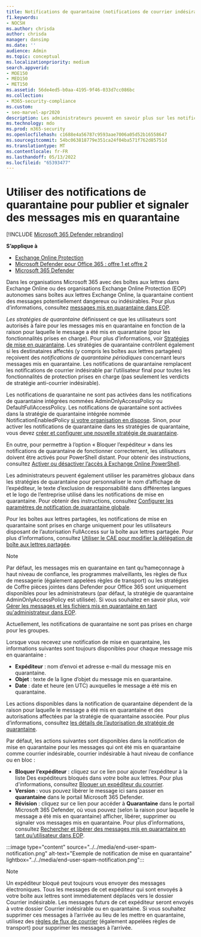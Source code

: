 ```yaml
---
title: Notifications de quarantaine (notifications de courrier indésirable de l’utilisateur final) dans Microsoft 365
f1.keywords:
- NOCSH
ms.author: chrisda
author: chrisda
manager: dansimp
ms.date: ''
audience: Admin
ms.topic: conceptual
ms.localizationpriority: medium
search.appverid:
- MOE150
- MED150
- MET150
ms.assetid: 56de4ed5-b0aa-4195-9f46-033d7cc086bc
ms.collection:
- M365-security-compliance
ms.custom:
- seo-marvel-apr2020
description: Les administrateurs peuvent en savoir plus sur les notifications de courrier indésirable de l’utilisateur final pour les messages mis en quarantaine dans Exchange Online Protection (EOP).
ms.technology: mdo
ms.prod: m365-security
ms.openlocfilehash: c1688e4a56787c9593aae7006a05d52b16558647
ms.sourcegitcommit: 54bc063818779e351ca24f04ba571f762d85751d
ms.translationtype: MT
ms.contentlocale: fr-FR
ms.lasthandoff: 05/13/2022
ms.locfileid: "65393477"
---
```

# <a name="use-quarantine-notifications-to-release-and-report-quarantined-messages"></a>Utiliser des notifications de quarantaine pour publier et signaler des messages mis en quarantaine

[!INCLUDE [Microsoft 365 Defender rebranding](../includes/microsoft-defender-for-office.md)]

**S’applique à**
- [Exchange Online Protection](exchange-online-protection-overview.md)
- [Microsoft Defender pour Office 365 : offre 1 et offre 2](defender-for-office-365.md)
- [Microsoft 365 Defender](../defender/microsoft-365-defender.md)

Dans les organisations Microsoft 365 avec des boîtes aux lettres dans Exchange Online ou des organisations Exchange Online Protection (EOP) autonomes sans boîtes aux lettres Exchange Online, la quarantaine contient des messages potentiellement dangereux ou indésirables. Pour plus d’informations, consultez [messages mis en quarantaine dans EOP](quarantine-email-messages.md).

_Les stratégies de quarantaine_ définissent ce que les utilisateurs sont autorisés à faire pour les messages mis en quarantaine en fonction de la raison pour laquelle le message a été mis en quarantaine (pour les fonctionnalités prises en charge). Pour plus d’informations, voir [Stratégies de mise en quarantaine](quarantine-policies.md). Les stratégies de quarantaine contrôlent également si les destinataires affectés (y compris les boîtes aux lettres partagées) reçoivent des _notifications de quarantaine périodiques_ concernant leurs messages mis en quarantaine. Les notifications de quarantaine remplacent les notifications de courrier indésirable par l’utilisateur final pour toutes les fonctionnalités de protection prises en charge (pas seulement les verdicts de stratégie anti-courrier indésirable).

Les notifications de quarantaine ne sont pas activées dans les notifications de quarantaine intégrées nommées AdminOnlyAccessPolicy ou DefaultFullAccessPolicy. Les notifications de quarantaine sont activées dans la stratégie de quarantaine intégrée nommée NotificationEnabledPolicy [si votre organisation en dispose](quarantine-policies.md#full-access-permissions-and-quarantine-notifications). Sinon, pour activer les notifications de quarantaine dans les stratégies de quarantaine, vous devez [créer et configurer une nouvelle stratégie de quarantaine](quarantine-policies.md#step-1-create-quarantine-policies-in-the-microsoft-365-defender-portal).

En outre, pour permettre à l’option « Bloquer l’expéditeur » dans les notifications de quarantaine de fonctionner correctement, les utilisateurs doivent être activés pour PowerShell distant. Pour obtenir des instructions, consultez [Activer ou désactiver l’accès à Exchange Online PowerShell](/powershell/exchange/disable-access-to-exchange-online-powershell).

Les administrateurs peuvent également utiliser les paramètres globaux dans les stratégies de quarantaine pour personnaliser le nom d’affichage de l’expéditeur, le texte d’exclusion de responsabilité dans différentes langues et le logo de l’entreprise utilisé dans les notifications de mise en quarantaine. Pour obtenir des instructions, consultez [Configurer les paramètres de notification de quarantaine globale](quarantine-policies.md#configure-global-quarantine-notification-settings-in-the-microsoft-365-defender-portal).

Pour les boîtes aux lettres partagées, les notifications de mise en quarantaine sont prises en charge uniquement pour les utilisateurs disposant de l’autorisation FullAccess sur la boîte aux lettres partagée. Pour plus d’informations, consultez [Utiliser le CAE pour modifier la délégation de boîte aux lettres partagée](/Exchange/collaboration-exo/shared-mailboxes#use-the-eac-to-edit-shared-mailbox-delegation).

> [!NOTE]
> Par défaut, les messages mis en quarantaine en tant qu’hameçonnage à haut niveau de confiance, les programmes malveillants, les règles de flux de messagerie (également appelées règles de transport) ou les stratégies de Coffre pièces jointes dans Defender pour Office 365 sont uniquement disponibles pour les administrateurs (par défaut, la stratégie de quarantaine AdminOnlyAccessPolicy est utilisée). Si vous souhaitez en savoir plus, voir [Gérer les messages et les fichiers mis en quarantaine en tant qu'administrateur dans EOP](manage-quarantined-messages-and-files.md).
>
> Actuellement, les notifications de quarantaine ne sont pas prises en charge pour les groupes.

Lorsque vous recevez une notification de mise en quarantaine, les informations suivantes sont toujours disponibles pour chaque message mis en quarantaine :

- **Expéditeur** : nom d’envoi et adresse e-mail du message mis en quarantaine.
- **Objet** : texte de la ligne d’objet du message mis en quarantaine.
- **Date** : date et heure (en UTC) auxquelles le message a été mis en quarantaine.

Les actions disponibles dans la notification de quarantaine dépendent de la raison pour laquelle le message a été mis en quarantaine et des autorisations affectées par la stratégie de quarantaine associée. Pour plus d’informations, consultez [les détails de l’autorisation de stratégie de quarantaine](quarantine-policies.md#quarantine-policy-permission-details).

Par défaut, les actions suivantes sont disponibles dans la notification de mise en quarantaine pour les messages qui ont été mis en quarantaine comme courrier indésirable, courrier indésirable à haut niveau de confiance ou en bloc :

- **Bloquer l’expéditeur** : cliquez sur ce lien pour ajouter l’expéditeur à la liste Des expéditeurs bloqués dans _votre_ boîte aux lettres. Pour plus d'informations, consultez [Bloquer un expéditeur du courrier](https://support.microsoft.com/office/b29fd867-cac9-40d8-aed1-659e06a706e4).
- **Version** : vous pouvez libérer le message ici sans passer en **quarantaine** dans le portail Microsoft 365 Defender.
- **Révision** : cliquez sur ce lien pour accéder à **Quarantaine** dans le portail Microsoft 365 Defender, où vous pouvez (selon la raison pour laquelle le message a été mis en quarantaine) afficher, libérer, supprimer ou signaler vos messages mis en quarantaine. Pour plus d’informations, consultez [Rechercher et libérer des messages mis en quarantaine en tant qu’utilisateur dans EOP](find-and-release-quarantined-messages-as-a-user.md).

:::image type="content" source="../../media/end-user-spam-notification.png" alt-text="Exemple de notification de mise en quarantaine" lightbox="../../media/end-user-spam-notification.png":::

> [!NOTE]
> Un expéditeur bloqué peut toujours vous envoyer des messages électroniques. Tous les messages de cet expéditeur qui sont envoyés à votre boîte aux lettres sont immédiatement déplacés vers le dossier Courrier indésirable. Les messages futurs de cet expéditeur seront envoyés à votre dossier Courrier indésirable ou en quarantaine. Si vous souhaitez supprimer ces messages à l’arrivée au lieu de les mettre en quarantaine, utilisez des [règles de flux de courrier](/exchange/security-and-compliance/mail-flow-rules/mail-flow-rules) (également appelées règles de transport) pour supprimer les messages à l’arrivée.
